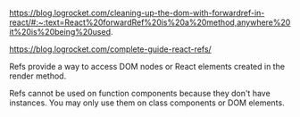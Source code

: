 https://blog.logrocket.com/cleaning-up-the-dom-with-forwardref-in-react/#:~:text=React%20forwardRef%20is%20a%20method,anywhere%20it%20is%20being%20used.

https://blog.logrocket.com/complete-guide-react-refs/

Refs provide a way to access DOM nodes or React elements created in the render method.

Refs cannot be used on function components because they don't have instances. You may only use them on class components or DOM elements.
